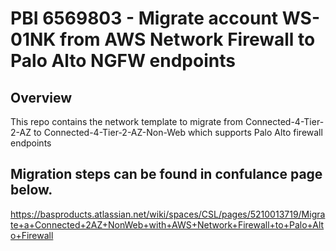 # PBI 6569803 - Migrate account WS-01NK from AWS Network Firewall to Palo Alto NGFW endpoints

## Overview

This repo contains the network template to migrate from Connected-4-Tier-2-AZ to Connected-4-Tier-2-AZ-Non-Web which supports Palo Alto firewall endpoints

## Migration steps can be found in confulance page below.

https://basproducts.atlassian.net/wiki/spaces/CSL/pages/5210013719/Migrate+a+Connected+2AZ+NonWeb+with+AWS+Network+Firewall+to+Palo+Alto+Firewall